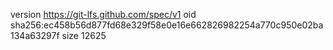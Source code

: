version https://git-lfs.github.com/spec/v1
oid sha256:ec458b56d877fd68e329f58e0e16e662826982254a770c950e02ba134a63297f
size 12625
